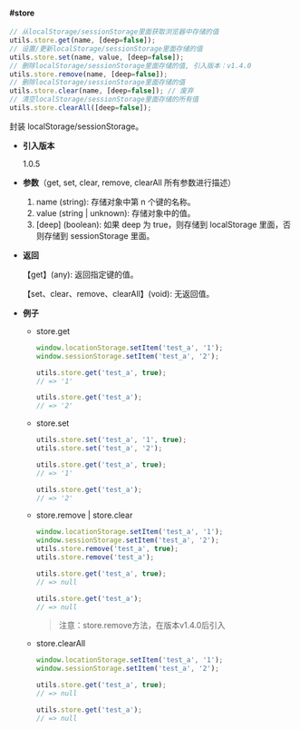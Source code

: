 #### #store

```javascript
// 从localStorage/sessionStorage里面获取浏览器中存储的值
utils.store.get(name, [deep=false]);
// 设置/更新localStorage/sessionStorage里面存储的值
utils.store.set(name, value, [deep=false]);
// 删除localStorage/sessionStorage里面存储的值, 引入版本：v1.4.0
utils.store.remove(name, [deep=false]);
// 删除localStorage/sessionStorage里面存储的值
utils.store.clear(name, [deep=false]); // 废弃
// 清空localStorage/sessionStorage里面存储的所有值
utils.store.clearAll([deep=false]);
```

封装 localStorage/sessionStorage。

- **引入版本**

    1.0.5

- **参数**（get, set, clear, remove, clearAll 所有参数进行描述）

    1. name (string): 存储对象中第 n 个键的名称。
    2. value (string | unknown): 存储对象中的值。
    3. [deep] (boolean): 如果 deep 为 true，则存储到 localStorage 里面，否则存储到 sessionStorage 里面。

- **返回**

    【get】(any): 返回指定键的值。

    【set、clear、remove、clearAll】(void): 无返回值。

- **例子**

    - store.get

        ```javascript
        window.locationStorage.setItem('test_a', '1');
        window.sessionStorage.setItem('test_a', '2');

        utils.store.get('test_a', true);
        // => '1'

        utils.store.get('test_a');
        // => '2'
        ```

    - store.set

        ```javascript
        utils.store.set('test_a', '1', true);
        utils.store.set('test_a', '2');

        utils.store.get('test_a', true);
        // => '1'

        utils.store.get('test_a');
        // => '2'
        ```

    - store.remove | store.clear

        ```javascript
        window.locationStorage.setItem('test_a', '1');
        window.sessionStorage.setItem('test_a', '2');
        utils.store.remove('test_a', true);
        utils.store.remove('test_a');

        utils.store.get('test_a', true);
        // => null

        utils.store.get('test_a');
        // => null
        ```

        > 注意：store.remove方法，在版本v1.4.0后引入

    - store.clearAll

        ```javascript
        window.locationStorage.setItem('test_a', '1');
        window.sessionStorage.setItem('test_a', '2');

        utils.store.get('test_a', true);
        // => null

        utils.store.get('test_a');
        // => null
        ```
